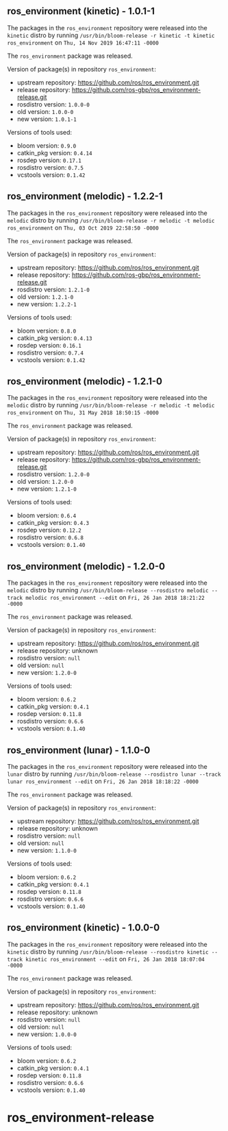 ## ros_environment (kinetic) - 1.0.1-1

The packages in the `ros_environment` repository were released into the `kinetic` distro by running `/usr/bin/bloom-release -r kinetic -t kinetic ros_environment` on `Thu, 14 Nov 2019 16:47:11 -0000`

The `ros_environment` package was released.

Version of package(s) in repository `ros_environment`:

- upstream repository: https://github.com/ros/ros_environment.git
- release repository: https://github.com/ros-gbp/ros_environment-release.git
- rosdistro version: `1.0.0-0`
- old version: `1.0.0-0`
- new version: `1.0.1-1`

Versions of tools used:

- bloom version: `0.9.0`
- catkin_pkg version: `0.4.14`
- rosdep version: `0.17.1`
- rosdistro version: `0.7.5`
- vcstools version: `0.1.42`


## ros_environment (melodic) - 1.2.2-1

The packages in the `ros_environment` repository were released into the `melodic` distro by running `/usr/bin/bloom-release -r melodic -t melodic ros_environment` on `Thu, 03 Oct 2019 22:58:50 -0000`

The `ros_environment` package was released.

Version of package(s) in repository `ros_environment`:

- upstream repository: https://github.com/ros/ros_environment.git
- release repository: https://github.com/ros-gbp/ros_environment-release.git
- rosdistro version: `1.2.1-0`
- old version: `1.2.1-0`
- new version: `1.2.2-1`

Versions of tools used:

- bloom version: `0.8.0`
- catkin_pkg version: `0.4.13`
- rosdep version: `0.16.1`
- rosdistro version: `0.7.4`
- vcstools version: `0.1.42`


## ros_environment (melodic) - 1.2.1-0

The packages in the `ros_environment` repository were released into the `melodic` distro by running `/usr/bin/bloom-release -r melodic -t melodic ros_environment` on `Thu, 31 May 2018 18:50:15 -0000`

The `ros_environment` package was released.

Version of package(s) in repository `ros_environment`:

- upstream repository: https://github.com/ros/ros_environment.git
- release repository: https://github.com/ros-gbp/ros_environment-release.git
- rosdistro version: `1.2.0-0`
- old version: `1.2.0-0`
- new version: `1.2.1-0`

Versions of tools used:

- bloom version: `0.6.4`
- catkin_pkg version: `0.4.3`
- rosdep version: `0.12.2`
- rosdistro version: `0.6.8`
- vcstools version: `0.1.40`


## ros_environment (melodic) - 1.2.0-0

The packages in the `ros_environment` repository were released into the `melodic` distro by running `/usr/bin/bloom-release --rosdistro melodic --track melodic ros_environment --edit` on `Fri, 26 Jan 2018 18:21:22 -0000`

The `ros_environment` package was released.

Version of package(s) in repository `ros_environment`:

- upstream repository: https://github.com/ros/ros_environment.git
- release repository: unknown
- rosdistro version: `null`
- old version: `null`
- new version: `1.2.0-0`

Versions of tools used:

- bloom version: `0.6.2`
- catkin_pkg version: `0.4.1`
- rosdep version: `0.11.8`
- rosdistro version: `0.6.6`
- vcstools version: `0.1.40`


## ros_environment (lunar) - 1.1.0-0

The packages in the `ros_environment` repository were released into the `lunar` distro by running `/usr/bin/bloom-release --rosdistro lunar --track lunar ros_environment --edit` on `Fri, 26 Jan 2018 18:18:22 -0000`

The `ros_environment` package was released.

Version of package(s) in repository `ros_environment`:

- upstream repository: https://github.com/ros/ros_environment.git
- release repository: unknown
- rosdistro version: `null`
- old version: `null`
- new version: `1.1.0-0`

Versions of tools used:

- bloom version: `0.6.2`
- catkin_pkg version: `0.4.1`
- rosdep version: `0.11.8`
- rosdistro version: `0.6.6`
- vcstools version: `0.1.40`


## ros_environment (kinetic) - 1.0.0-0

The packages in the `ros_environment` repository were released into the `kinetic` distro by running `/usr/bin/bloom-release --rosdistro kinetic --track kinetic ros_environment --edit` on `Fri, 26 Jan 2018 18:07:04 -0000`

The `ros_environment` package was released.

Version of package(s) in repository `ros_environment`:

- upstream repository: https://github.com/ros/ros_environment.git
- release repository: unknown
- rosdistro version: `null`
- old version: `null`
- new version: `1.0.0-0`

Versions of tools used:

- bloom version: `0.6.2`
- catkin_pkg version: `0.4.1`
- rosdep version: `0.11.8`
- rosdistro version: `0.6.6`
- vcstools version: `0.1.40`


# ros_environment-release